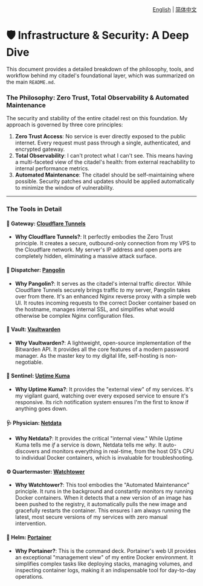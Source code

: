 <p align="right">
  <a href="./infrastructure-and-security.md">English</a> | <a href="./infrastructure-and-security_zh-CN.md">简体中文</a>
</p>

# 🛡️ Infrastructure & Security: A Deep Dive

This document provides a detailed breakdown of the philosophy, tools, and workflow behind my citadel's foundational layer, which was summarized on the main `README.md`.

### The Philosophy: Zero Trust, Total Observability & Automated Maintenance

The security and stability of the entire citadel rest on this foundation. My approach is governed by three core principles:

1.  **Zero Trust Access**: No service is ever directly exposed to the public internet. Every request must pass through a single, authenticated, and encrypted gateway.
2.  **Total Observability**: I can't protect what I can't see. This means having a multi-faceted view of the citadel's health: from external reachability to internal performance metrics.
3.  **Automated Maintenance**: The citadel should be self-maintaining where possible. Security patches and updates should be applied automatically to minimize the window of vulnerability.

---

### The Tools in Detail

#### 🚪 Gateway: [Cloudflare Tunnels](https://www.cloudflare.com/products/tunnel/)

*   **Why Cloudflare Tunnels?**: It perfectly embodies the Zero Trust principle. It creates a secure, outbound-only connection from my VPS to the Cloudflare network. My server's IP address and open ports are completely hidden, eliminating a massive attack surface.

#### 🚦 Dispatcher: [Pangolin](https://github.com/fosrl/pangolin)

*   **Why Pangolin?**: It serves as the citadel's internal traffic director. While Cloudflare Tunnels securely brings traffic *to* my server, Pangolin takes over from there. It's an enhanced Nginx reverse proxy with a simple web UI. It routes incoming requests to the correct Docker container based on the hostname, manages internal SSL, and simplifies what would otherwise be complex Nginx configuration files.

#### 🔑 Vault: [Vaultwarden](https://github.com/dani-garcia/vaultwarden)

*   **Why Vaultwarden?**: A lightweight, open-source implementation of the Bitwarden API. It provides all the core features of a modern password manager. As the master key to my digital life, self-hosting is non-negotiable.

#### 🔭 Sentinel: [Uptime Kuma](https://github.com/louislam/uptime-kuma)

*   **Why Uptime Kuma?**: It provides the "external view" of my services. It's my vigilant guard, watching over every exposed service to ensure it's responsive. Its rich notification system ensures I'm the first to know if anything goes down.

#### 🩺 Physician: [Netdata](https://www.netdata.cloud/)

*   **Why Netdata?**: It provides the critical "internal view." While Uptime Kuma tells me *if* a service is down, Netdata tells me *why*. It auto-discovers and monitors everything in real-time, from the host OS's CPU to individual Docker containers, which is invaluable for troubleshooting.

#### ⚙️ Quartermaster: [Watchtower](https://containrrr.dev/watchtower/)

*   **Why Watchtower?**: This tool embodies the "Automated Maintenance" principle. It runs in the background and constantly monitors my running Docker containers. When it detects that a new version of an image has been pushed to the registry, it automatically pulls the new image and gracefully restarts the container. This ensures I am always running the latest, most secure versions of my services with zero manual intervention.

#### 🚢 Helm: [Portainer](https://www.portainer.io/)

*   **Why Portainer?**: This is the command deck. Portainer's web UI provides an exceptional "management view" of my entire Docker environment. It simplifies complex tasks like deploying stacks, managing volumes, and inspecting container logs, making it an indispensable tool for day-to-day operations.